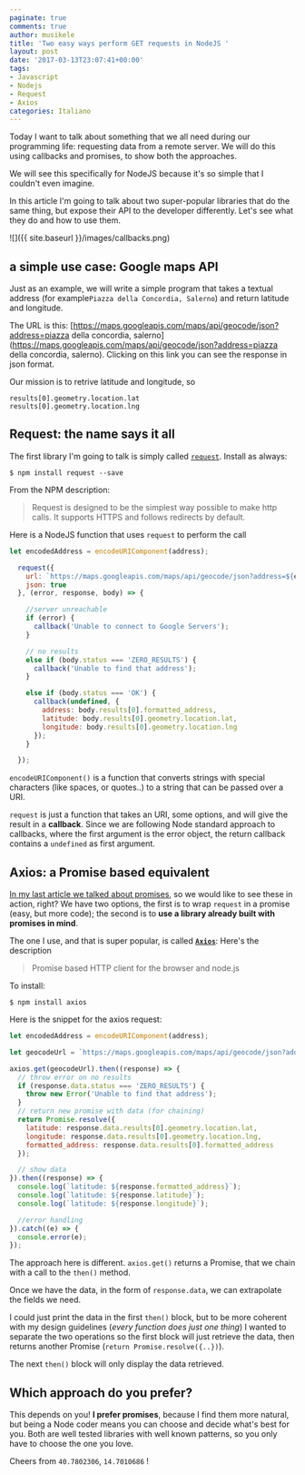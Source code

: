 ```yaml
---
paginate: true
comments: true
author: musikele
title: 'Two easy ways perform GET requests in NodeJS '
layout: post
date: '2017-03-13T23:07:41+00:00'
tags:
- Javascript
- Nodejs
- Request
- Axios
categories: Italiano
---
```

Today I want to talk about something that we all need during our programming life: requesting data from a remote server. We will do this using callbacks and promises, to show both the approaches.

We will see this specifically for NodeJS because it's so simple that I couldn't even imagine.

In this article I'm going to talk about two super-popular libraries that do the same thing, but expose their API to the developer differently. Let's see what they do and how to use them.

![]({{ site.baseurl }}/images/callbacks.png)

## a simple use case: Google maps API

Just as an example, we will write a simple program that takes a textual address (for example`Piazza della Concordia, Salerno`) and return latitude and longitude.

The URL is this: [https://maps.googleapis.com/maps/api/geocode/json?address=piazza della concordia, salerno](https://maps.googleapis.com/maps/api/geocode/json?address=piazza della concordia, salerno).  Clicking on this link you can see the response in json format.

Our mission is to retrive latitude and longitude, so

```
results[0].geometry.location.lat
results[0].geometry.location.lng
```

## Request: the name says it all

The first library I'm going to talk is simply called [`request`](https://www.npmjs.com/package/request). Install as always:

```console
$ npm install request --save
```

From the NPM description:

> Request is designed to be the simplest way possible to make http calls. It supports HTTPS and follows redirects by default.

Here is a NodeJS function that uses `request` to perform the call

```javascript
let encodedAddress = encodeURIComponent(address);

  request({
    url: `https://maps.googleapis.com/maps/api/geocode/json?address=${encodedAddress}`,
    json: true
  }, (error, response, body) => {

    //server unreachable
    if (error) { 
      callback('Unable to connect to Google Servers');
    }

    // no results 
    else if (body.status === 'ZERO_RESULTS') {
      callback('Unable to find that address');
    }

    else if (body.status === 'OK') {
      callback(undefined, {
        address: body.results[0].formatted_address,
        latitude: body.results[0].geometry.location.lat,
        longitude: body.results[0].geometry.location.lng
      });
    }

  });
```

`encodeURIComponent()` is a function that converts strings with special characters (like spaces, or quotes..) to a string that can be passed over a URI.

`request` is just a function that takes an URI, some options, and will give the result in a **callback**. Since we are following Node standard approach to callbacks, where the first argument is the error object, the return callback contains a `undefined` as first argument.

## Axios: a Promise based equivalent

[In my last article we talked about promises](https://michelenasti.com/2017/03/12/js-promises-description-pros-cons-of-this-es6-construct.html), so we would like to see these in action, right? We have two options, the first is to wrap `request` in a promise (easy, but more code); the second is to **use a library already built with promises in mind**.

The one I use, and that is super popular, is called **[`Axios`](https://www.npmjs.com/package/axios)**: Here's the description

> Promise based HTTP client for the browser and node.js

To install:

```console
$ npm install axios
```

Here is the snippet for the axios request:

```javascript
let encodedAddress = encodeURIComponent(address);

let geocodeUrl = `https://maps.googleapis.com/maps/api/geocode/json?address=${encodedAddress}`;

axios.get(geocodeUrl).then((response) => {
  // throw error on no results
  if (response.data.status === 'ZERO_RESULTS') {
    throw new Error('Unable to find that address');
  }
  // return new promise with data (for chaining)
  return Promise.resolve({
    latitude: response.data.results[0].geometry.location.lat,
    longitude: response.data.results[0].geometry.location.lng,
    formatted_address: response.data.results[0].formatted_address
  });

  // show data
}).then((response) => {
  console.log(`latitude: ${response.formatted_address}`);
  console.log(`latitude: ${response.latitude}`);
  console.log(`latitude: ${response.longitude}`);

  //error handling 
}).catch((e) => {
  console.error(e);
}); 
```

The approach here is different. `axios.get()` returns a Promise, that we chain with a call to the `then()` method.

Once we have the data, in the form of `response.data`, we can extrapolate the fields we need.

I could just print the data in the first `then()` block, but to be more coherent with my design guidelines (_every function does just one thing_) I wanted to separate the two operations so the first block will just retrieve the data, then returns another Promise (`return Promise.resolve({..})`).

The next `then()` block will only display the data retrieved.

## Which approach do you prefer?

This depends on you! **I prefer promises**, because I find them more natural, but being a Node coder means you can choose and decide what's best for you. Both are well tested libraries with well known patterns, so you only have to choose the one you love.

Cheers from `40.7802306`, `14.7010686` !